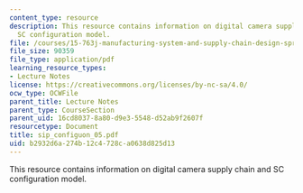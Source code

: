 ```yaml
---
content_type: resource
description: This resource contains information on digital camera supply chain and
  SC configuration model.
file: /courses/15-763j-manufacturing-system-and-supply-chain-design-spring-2005/b2932d6a274b12c4728ca0638d825d13_sip_configuon_05.pdf
file_size: 90359
file_type: application/pdf
learning_resource_types:
- Lecture Notes
license: https://creativecommons.org/licenses/by-nc-sa/4.0/
ocw_type: OCWFile
parent_title: Lecture Notes
parent_type: CourseSection
parent_uid: 16cd8037-8a80-d9e3-5548-d52ab9f2607f
resourcetype: Document
title: sip_configuon_05.pdf
uid: b2932d6a-274b-12c4-728c-a0638d825d13
---
```

This resource contains information on digital camera supply chain and SC configuration model.